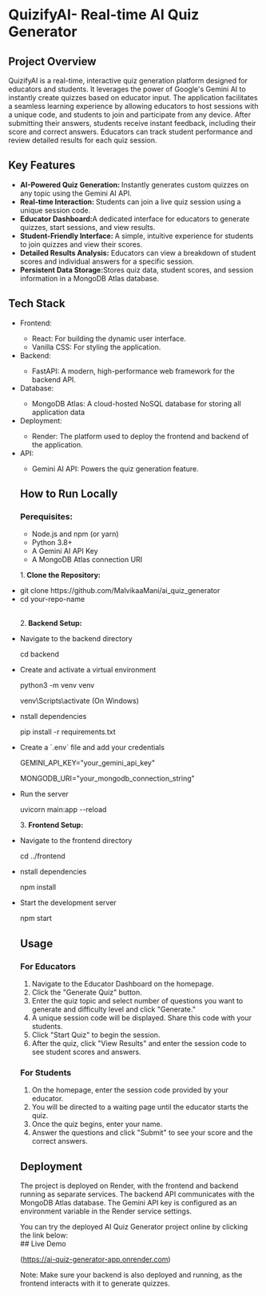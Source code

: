 <h1> QuizifyAI- Real-time AI Quiz Generator </h1>

<h2> Project Overview </h2>

QuizifyAI is a real-time, interactive quiz generation platform designed for educators and students. It leverages the power of Google's Gemini AI to instantly create quizzes based on educator input. The application facilitates a seamless learning experience by allowing educators to host sessions with a unique code, and students to join and participate from any device. After submitting their answers, students receive instant feedback, including their score and correct answers. Educators can track student performance and review detailed results for each quiz session.



<h2> Key Features </h2>

<ul> 

<li> <b> AI-Powered Quiz Generation: </b> Instantly generates custom quizzes on any topic using the Gemini AI API. </li>

<li> <b>Real-time Interaction: </b> Students can join a live quiz session using a unique session code. </li>

<li> <b> Educator Dashboard:</b>A dedicated interface for educators to generate quizzes, start sessions, and view results.</li>

<li>  <b>Student-Friendly Interface: </b> A simple, intuitive experience for students to join quizzes and view their scores.</li>

<li> <b> Detailed Results Analysis:</b>  Educators can view a breakdown of student scores and individual answers for a specific session. </li>

<li> <b> Persistent Data Storage:</b>Stores quiz data, student scores, and session information in a MongoDB Atlas database. </li>

</ul>



<h2> Tech Stack</h2>

<ul>

<li> Frontend:</li>

<ul> 

<li> React: For building the dynamic user interface.</li>

<li> Vanilla CSS: For styling the application.</li>

</ul>

<li> Backend:</li>

<ul>

<li>FastAPI: A modern, high-performance web framework for the backend API. </li>

</ul>

<li> Database:</li>

<ul> 

<li>MongoDB Atlas: A cloud-hosted NoSQL database for storing all application data</li>

</ul>

<li>Deployment: </li>

<ul>

<li>Render: The platform used to deploy the frontend and backend of the application. </li>
</ul>

<li>API: </li>

<ul>

<li> Gemini AI API: Powers the quiz generation feature.</li>

</ul>



<h2> How to Run Locally</h2>

<h3>Perequisites: </h3>

<ul> 

<li>Node.js and npm (or yarn) </li>

<li> Python 3.8+</li>

<li> A Gemini AI API Key</li>

<li>A MongoDB Atlas connection URI </li>

</ul>

<p>1.<b> Clone the Repository: </b></p>

<li> git clone https://github.com/MalvikaaMani/ai_quiz_generator</li>

<li>cd your-repo-name </li>
<br>

<p>2.<b> Backend Setup:</b></p>

<li>Navigate to the backend directory</li> 

<p> cd backend </p> 

<li>Create and activate a virtual environment</li>

<p>python3 -m venv venv</p> 

<p>venv\Scripts\activate (On Windows)

<li>nstall dependencies</li>

<p> pip install -r requirements.txt</p>

<li>Create a `.env` file and add your credentials</li>

<p>GEMINI_API_KEY="your_gemini_api_key"</p>

<p>MONGODB_URI="your_mongodb_connection_string" </p>

<li>Run the server</li>

<p> uvicorn main:app --reload</p>

<p>3. <b>Frontend Setup: </b></p>

<li>Navigate to the frontend directory</li>

<p> cd ../frontend</p>

<li>nstall dependencies</li>

<p>npm install</p>

<li>Start the development server</li>

<p> npm start</p>



<h2> Usage</h2>

<h3> For Educators</h3>

<ol>

<li>Navigate to the Educator Dashboard on the homepage. </li>

<li>Click the "Generate Quiz" button. </li>

<li> Enter the quiz topic and select number of questions you want to generate and difficulty level and click "Generate."</li>

<li>A unique session code will be displayed. Share this code with your students. </li>

<li> Click "Start Quiz" to begin the session.</li>

<li>After the quiz, click "View Results" and enter the session code to see student scores and answers. </li>

</ol>



<h3>For Students </h3>

<ol>

<li>On the homepage, enter the session code provided by your educator. </li>

<li> You will be directed to a waiting page until the educator starts the quiz.</li>

<li> Once the quiz begins, enter your name.</li>

<li> Answer the questions and click "Submit" to see your score and the correct answers.</li>

</ol>



<h2> Deployment</h2>

<p> The project is deployed on Render, with the frontend and backend running as separate services. The backend API communicates with the MongoDB Atlas database. The Gemini API key is configured as an environment variable in the Render service settings.</p>
You can try the deployed AI Quiz Generator project online by clicking the link below:
<br>
## Live Demo

 (https://ai-quiz-generator-app.onrender.com)

Note: Make sure your backend is also deployed and running, as the frontend interacts with it to generate quizzes.


